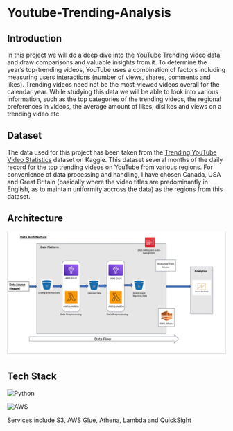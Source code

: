 # Youtube-Trending-Analysis
## Introduction
In this project we will do a deep dive into the YouTube Trending video data and draw comparisons and valuable insights from it. To determine the year’s top-trending videos, YouTube uses a combination of factors including measuring users interactions (number of views, shares, comments and likes). Trending videos need not be the most-viewed videos overall for the calendar year. While studying this data we will be able to look into various information, such as the top categories of the trending videos, the regional preferences in videos, the average amount of likes, dislikes and views on a trending video etc.

## Dataset
The data used for this project has been taken from the [Trending YouTube Video Statistics](https://www.kaggle.com/datasets/datasnaek/youtube-new) dataset on Kaggle. This dataset several months of the daily record for the top trending videos on YouTube from various regions. For convenience of data processing and handling, I have chosen Canada, USA and Great Britain (basically where the video titles are predominantly in English, as to maintain uniformity accross the data) as the regions from this dataset.

## Architecture

![project architecture](https://github.com/shadeszn/Youtube-Trending-Analysis/blob/main/project-architecture.jpg)

## Tech Stack

![Python](https://img.shields.io/badge/python-3670A0?style=for-the-badge&logo=python&logoColor=ffdd54)

![AWS](https://img.shields.io/badge/AWS-%23FF9900.svg?style=for-the-badge&logo=amazon-aws&logoColor=white)

Services include S3, AWS Glue, Athena, Lambda and QuickSight
